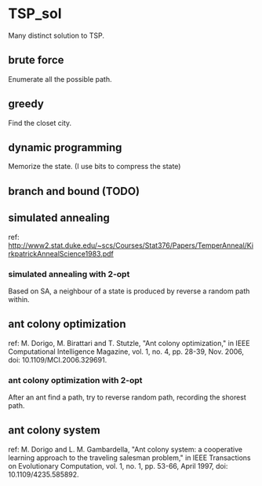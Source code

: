# TSP_sol
Many distinct solution to TSP.
## brute force
Enumerate all the possible path.

## greedy
Find the closet city.

## dynamic programming
Memorize the state. (I use bits to compress the state)

## branch and bound (TODO)

## simulated annealing
ref: http://www2.stat.duke.edu/~scs/Courses/Stat376/Papers/TemperAnneal/KirkpatrickAnnealScience1983.pdf

### simulated annealing with 2-opt
Based on SA, a neighbour of a state is produced by reverse a random path within.

## ant colony optimization
ref: M. Dorigo, M. Birattari and T. Stutzle, "Ant colony optimization," in IEEE Computational Intelligence Magazine, vol. 1, no. 4, pp. 28-39, Nov. 2006, doi: 10.1109/MCI.2006.329691.

### ant colony optimization with 2-opt
After an ant find a path, try to reverse random path, recording the shorest path.

## ant colony system
ref: M. Dorigo and L. M. Gambardella, "Ant colony system: a cooperative learning approach to the traveling salesman problem," in IEEE Transactions on Evolutionary Computation, vol. 1, no. 1, pp. 53-66, April 1997, doi: 10.1109/4235.585892.

